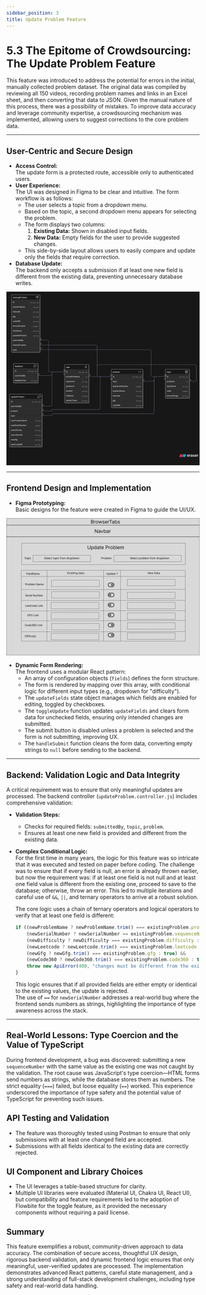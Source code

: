 ```yaml
---
sidebar_position: 3
title: Update Problem Feature
---
```


# 5.3 The Epitome of Crowdsourcing: The Update Problem Feature

This feature was introduced to address the potential for errors in the initial, manually collected problem dataset. The original data was compiled by reviewing all 150 videos, recording problem names and links in an Excel sheet, and then converting that data to JSON. Given the manual nature of this process, there was a possibility of mistakes. To improve data accuracy and leverage community expertise, a crowdsourcing mechanism was implemented, allowing users to suggest corrections to the core problem data.

---

## User-Centric and Secure Design

- **Access Control:**  
  The update form is a protected route, accessible only to authenticated users.
- **User Experience:**  
  The UI was designed in Figma to be clear and intuitive. The form workflow is as follows:
    - The user selects a topic from a dropdown menu.
    - Based on the topic, a second dropdown menu appears for selecting the problem.
    - The form displays two columns:
        1. **Existing Data:** Shown in disabled input fields.
        2. **New Data:** Empty fields for the user to provide suggested changes.
    - This side-by-side layout allows users to easily compare and update only the fields that require correction.
- **Database Update:**  
  The backend only accepts a submission if at least one new field is different from the existing data, preventing unnecessary database writes.

![Database Schema](./img/update-problem.png)

---

## Frontend Design and Implementation

- **Figma Prototyping:**  
  Basic designs for the feature were created in Figma to guide the UI/UX.
  
![Figma Design](./img/update-problem-ui.png)

- **Dynamic Form Rendering:**  
  The frontend uses a modular React pattern:
    - An array of configuration objects (`fields`) defines the form structure.
    - The form is rendered by mapping over this array, with conditional logic for different input types (e.g., dropdown for "difficulty").
    - The `updateFields` state object manages which fields are enabled for editing, toggled by checkboxes.
    - The `toggleUpdate` function updates `updateFields` and clears form data for unchecked fields, ensuring only intended changes are submitted.
    - The submit button is disabled unless a problem is selected and the form is not submitting, improving UX.
    - The `handleSubmit` function cleans the form data, converting empty strings to `null` before sending to the backend.

---

## Backend: Validation Logic and Data Integrity

A critical requirement was to ensure that only meaningful updates are processed. The backend controller (`updateProblem.controller.js`) includes comprehensive validation:

- **Validation Steps:**
    - Checks for required fields: `submittedBy`, `topic`, `problem`.
    - Ensures at least one new field is provided and different from the existing data.
- **Complex Conditional Logic:**  
   For the first time in many years, the logic for this feature was so intricate that it was executed and tested on paper before coding. The challenge was to ensure that if every field is null, an error is already thrown earlier, but now the requirement was: if at least one field is not null and at least one field value is different from the existing one, proceed to save to the database; otherwise, throw an error. This led to multiple iterations and careful use of `&&`, `||`, and ternary operators to arrive at a robust solution.

  The core logic uses a chain of ternary operators and logical operators to verify that at least one field is different:

  ```javascript
  if ((newProblemName ? newProblemName.trim() === existingProblem.problemName : true) &&
      (newSerialNumber ? newSerialNumber == existingProblem.sequenceNumber : true) &&
      (newDifficulty ? newDifficulty === existingProblem.difficulty : true) &&
      (newLeetcode ? newLeetcode.trim() === existingProblem.leetcode : true) &&
      (newGfg ? newGfg.trim() === existingProblem.gfg : true) &&
      (newCode360 ? newCode360.trim() === existingProblem.code360 : true)) {
      throw new ApiError(400, "changes must be different from the existing problem");
  }
  ```

  This logic ensures that if all provided fields are either empty or identical to the existing values, the update is rejected.  
  The use of `==` for `newSerialNumber` addresses a real-world bug where the frontend sends numbers as strings, highlighting the importance of type awareness across the stack.

---

## Real-World Lessons: Type Coercion and the Value of TypeScript

During frontend development, a bug was discovered: submitting a new `sequenceNumber` with the same value as the existing one was not caught by the validation. The root cause was JavaScript's type coercion—HTML forms send numbers as strings, while the database stores them as numbers. The strict equality (`===`) failed, but loose equality (`==`) worked. This experience underscored the importance of type safety and the potential value of TypeScript for preventing such issues.

## API Testing and Validation

- The feature was thoroughly tested using Postman to ensure that only submissions with at least one changed field are accepted.
- Submissions with all fields identical to the existing data are correctly rejected.

## UI Component and Library Choices

- The UI leverages a table-based structure for clarity.
- Multiple UI libraries were evaluated (Material UI, Chakra UI, React UI), but compatibility and feature requirements led to the adoption of Flowbite for the toggle feature, as it provided the necessary components without requiring a paid license.

## Summary

This feature exemplifies a robust, community-driven approach to data accuracy. The combination of secure access, thoughtful UX design, rigorous backend validation, and dynamic frontend logic ensures that only meaningful, user-verified updates are processed. The implementation demonstrates advanced React patterns, careful state management, and a strong understanding of full-stack development challenges, including type safety and real-world data handling.